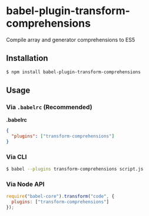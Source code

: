 # babel-plugin-transform-comprehensions

Compile array and generator comprehensions to ES5

## Installation

```sh
$ npm install babel-plugin-transform-comprehensions
```

## Usage

### Via `.babelrc` (Recommended)

**.babelrc**

```json
{
  "plugins": ["transform-comprehensions"]
}
```

### Via CLI

```sh
$ babel --plugins transform-comprehensions script.js
```

### Via Node API

```javascript
require("babel-core").transform("code", {
  plugins: ["transform-comprehensions"]
});
```
